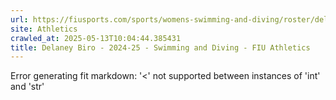 ```yaml
---
url: https://fiusports.com/sports/womens-swimming-and-diving/roster/delaney-biro/12832
site: Athletics
crawled_at: 2025-05-13T10:04:44.385431
title: Delaney Biro - 2024-25 - Swimming and Diving - FIU Athletics
---
```


Error generating fit markdown: '<' not supported between instances of 'int' and 'str'